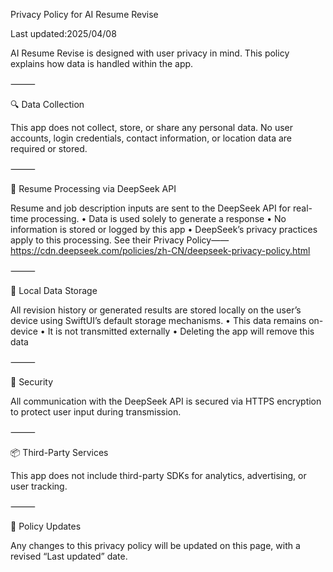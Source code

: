 Privacy Policy for AI Resume Revise

Last updated:2025/04/08

AI Resume Revise is designed with user privacy in mind. This policy explains how data is handled within the app.

⸻

🔍 Data Collection

This app does not collect, store, or share any personal data.
No user accounts, login credentials, contact information, or location data are required or stored.

⸻

🤖 Resume Processing via DeepSeek API

Resume and job description inputs are sent to the DeepSeek API for real-time processing.
	•	Data is used solely to generate a response
	•	No information is stored or logged by this app
	•	DeepSeek’s privacy practices apply to this processing. See their Privacy Policy——https://cdn.deepseek.com/policies/zh-CN/deepseek-privacy-policy.html

⸻

💾 Local Data Storage

All revision history or generated results are stored locally on the user’s device using SwiftUI’s default storage mechanisms.
	•	This data remains on-device
	•	It is not transmitted externally
	•	Deleting the app will remove this data

⸻

🔐 Security

All communication with the DeepSeek API is secured via HTTPS encryption to protect user input during transmission.

⸻

📦 Third-Party Services

This app does not include third-party SDKs for analytics, advertising, or user tracking.

⸻

🔄 Policy Updates

Any changes to this privacy policy will be updated on this page, with a revised “Last updated” date.
